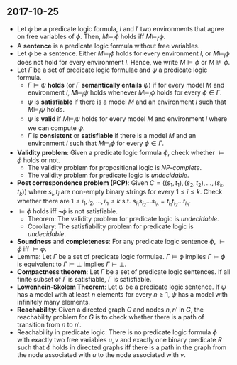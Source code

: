 ## 2017-10-25

- Let $\phi$ be a predicate logic formula, $l$ and $l'$ two environments that agree on free variables of $\phi$. Then, $M \vDash_l \phi$ holds iff $M \vDash_{l'} \phi$.
- A __sentence__ is a predicate logic formula without free variables.
- Let $\phi$ be a sentence. Either $M \vDash_l \phi$ holds for every environment $l$, or $M \vDash_l \phi$ does not hold for every environment $l$. Hence, we write $M \vDash \phi$ or $M \not\vDash \phi$.
- Let $\Gamma$ be a set of predicate logic formulae and $\psi$ a predicate logic formula.
    - $\Gamma\vDash\psi$ __holds__ (or $\Gamma$ __semantically entails__ $\psi$) if for every model $M$ and environment $l$, $M \vDash_l \psi$ holds whenever $M \vDash_l \phi$ holds for every $\phi\in\Gamma$.
    - $\psi$ is __satisfiable__ if there is a model $M$ and an environment $l$ such that $M \vDash_l \psi$ holds.
    - $\psi$ is __valid__ if $M \vDash_l \psi$ holds for every model $M$ and environment $l$ where we can compute $\psi$.
    - $\Gamma$ is __consistent__ or __satisfiable__ if there is a model $M$ and an environment $l$ such that $M \vDash_l \phi$ for every $\phi\in\Gamma$.
- __Validity problem__: Given a predicate logic formula $\phi$, check whether $\vDash\phi$ holds or not.
    - The validity problem for propositional logic is _NP-complete_.
    - The validity problem for predicate logic is _undecidable_.
- __Post correspondence problem (PCP)__: Given $C = ((s_1,t_1),(s_2,t_2),...,(s_k,t_k))$ where $s_i,t_i$ are non-empty binary strings for every $1\le i\le k$. Check whether there are $1\le i_1,i_2,...,i_n \le k$ s.t. $s_{i_1}s_{i_2}...s_{i_n} = t_{i_1}t_{i_2}...t_{i_n}$.
- $\vDash\phi$ holds iff $¬\phi$ is not satisfiable.
    - Theorem: The validity problem for predicate logic is _undecidable_.
    - Corollary: The satisfiability problem for predicate logic is _undecidable_.
- __Soundness__ and __completeness__: For any predicate logic sentence $\phi$, $\vdash\phi$ iff $\vDash\phi$.
- Lemma: Let $\Gamma$ be a set of predicate logic formulae. $\Gamma\vDash\phi$ implies $\Gamma\vdash\phi$ is equivalent to $\Gamma\vDash\bot$ implies $\Gamma\vdash\bot$.
- __Compactness theorem__: Let $\Gamma$ be a set of predicate logic sentences. If all finite subset of $\Gamma$ is satisfiable, $\Gamma$ is satisfiable.
- __Lowenhein-Skolem Theorem__: Let $\psi$ be a predicate logic sentence. If $\psi$ has a model with at least $n$ elements for every $n ≥ 1$, $\psi$ has a model with infinitely many elements.
- __Reachability__: Given a directed graph $G$ and nodes $n,n'$ in $G$, the reachability problem for $G$ is to check whether there is a path of transition from $n$ to $n'$.
- Reachability in predicate logic: There is no predicate logic formula $\phi$ with exactly two free variables $u,v$ and exactly one binary predicate $R$ such that $\phi$ holds in directed graphs iff there is a path in the graph from the node associated with $u$ to the node associated with $v$.
